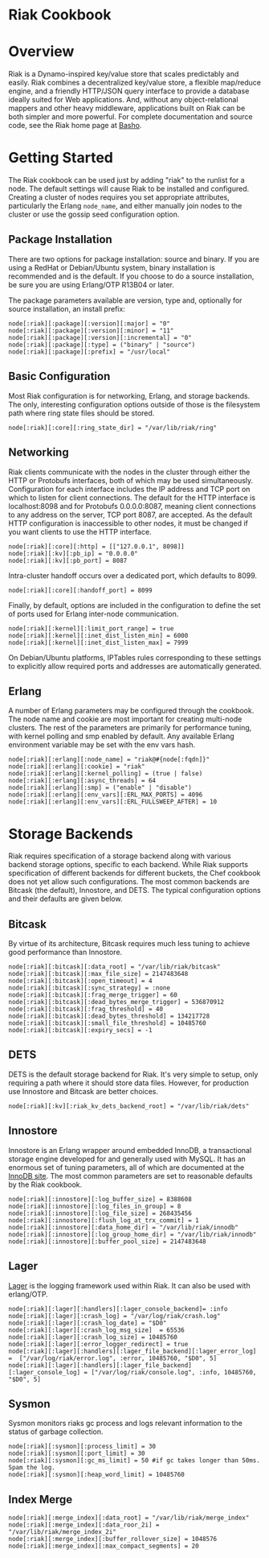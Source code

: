 Riak Cookbook
=============

Overview
========

Riak is a Dynamo-inspired key/value store that scales predictably and easily.  Riak combines a decentralized key/value store, a flexible map/reduce engine, and a friendly HTTP/JSON query interface to provide a database ideally suited for Web applications. And, without any object-relational mappers and other heavy middleware, applications built on Riak can be both simpler and more powerful.  For complete documentation and source code, see the Riak home page at [Basho][1].


Getting Started
===============

The Riak cookbook can be used just by adding "riak" to the runlist for a node.  The default settings will cause Riak to be installed and configured.  Creating a cluster of nodes requires you set appropriate attributes, particularly the Erlang `node_name`, and either manually join nodes to the cluster or use the gossip seed configuration option.


Package Installation
--------------------

There are two options for package installation: source and binary.  If you are using a RedHat or Debian/Ubuntu system, binary installation is recommended and is the default.  If you choose to do a source installation, be sure you are using Erlang/OTP R13B04 or later.

The package parameters available are version, type and, optionally for source installation, an install prefix:

	node[:riak][:package][:version][:major] = "0"
	node[:riak][:package][:version][:minor] = "11"
	node[:riak][:package][:version][:incremental] = "0"
	node[:riak][:package][:type] = ("binary" | "source")
	node[:riak][:package][:prefix] = "/usr/local"


Basic Configuration
-------------------

Most Riak configuration is for networking, Erlang, and storage backends.  The only, interesting configuration options outside of those is the filesystem path where ring state files should be stored.

	node[:riak][:core][:ring_state_dir] = "/var/lib/riak/ring"


Networking
----------

Riak clients communicate with the nodes in the cluster through either the HTTP or Protobufs interfaces, both of which may be used simultaneously.  Configuration for each interface includes the IP address and TCP port on which to listen for client connections.  The default for the HTTP interface is localhost:8098 and for Protobufs 0.0.0.0:8087, meaning client connections to any address on the server, TCP port 8087, are accepted.  As the default HTTP configuration is inaccessible to other nodes, it must be changed if you want clients to use the HTTP interface.

	node[:riak][:core][:http] = [["127.0.0.1", 8098]]
	node[:riak][:kv][:pb_ip] = "0.0.0.0"
	node[:riak][:kv][:pb_port] = 8087

Intra-cluster handoff occurs over a dedicated port, which defaults to 8099.

	node[:riak][:core][:handoff_port] = 8099

Finally, by default, options are included in the configuration to define the set of ports used for Erlang inter-node communication.  

	node[:riak][:kernel][:limit_port_range] = true
	node[:riak][:kernel][:inet_dist_listen_min] = 6000
	node[:riak][:kernel][:inet_dist_listen_max] = 7999

On Debian/Ubuntu platforms, IPTables rules corresponding to these settings to explicitly allow required ports and addresses are automatically generated.


Erlang
------

A number of Erlang parameters may be configured through the cookbook.  The node name and cookie are most important for creating multi-node clusters.  The rest of the parameters are primarily for performance tuning, with kernel polling and smp enabled by default.  Any available Erlang environment variable may be set with the env vars hash. 

	node[:riak][:erlang][:node_name] = "riak@#{node[:fqdn]}"
	node[:riak][:erlang][:cookie] = "riak"
	node[:riak][:erlang][:kernel_polling] = (true | false)
	node[:riak][:erlang][:async_threads] = 64
	node[:riak][:erlang][:smp] = ("enable" | "disable")
	node[:riak][:erlang][:env_vars][:ERL_MAX_PORTS] = 4096
    node[:riak][:erlang][:env_vars][:ERL_FULLSWEEP_AFTER] = 10


Storage Backends
================

Riak requires specification of a storage backend along with various backend storage options, specific to each backend.  While Riak supports specification of different backends for different buckets, the Chef cookbook does not yet allow such configurations.  The most common backends are Bitcask (the default), Innostore, and DETS.  The typical configuration options and their defaults are given below.


Bitcask
-------

By virtue of its architecture, Bitcask requires much less tuning to achieve good performance than Innostore.

	node[:riak][:bitcask][:data_root] = "/var/lib/riak/bitcask"
	node[:riak][:bitcask][:max_file_size] = 2147483648
	node[:riak][:bitcask][:open_timeout] = 4
	node[:riak][:bitcask][:sync_strategy] = :none
	node[:riak][:bitcask][:frag_merge_trigger] = 60
	node[:riak][:bitcask][:dead_bytes_merge_trigger] = 536870912
	node[:riak][:bitcask][:frag_threshold] = 40
	node[:riak][:bitcask][:dead_bytes_threshold] = 134217728
	node[:riak][:bitcask][:small_file_threshold] = 10485760
	node[:riak][:bitcask][:expiry_secs] = -1


DETS
----

DETS is the default storage backend for Riak.  It's very simple to setup, only requiring a path where it should store data files.  However, for production use Innostore and Bitcask are better choices.

	node[:riak][:kv][:riak_kv_dets_backend_root] = "/var/lib/riak/dets"
	

Innostore
---------

Innostore is an Erlang wrapper around embedded InnoDB, a transactional storage engine developed for and generally used with MySQL.  It has an enormous set of tuning parameters, all of which are documented at the [InnoDB site][2].  The most common parameters are set to reasonable defaults by the Riak cookbook.

	node[:riak][:innostore][:log_buffer_size] = 8388608
	node[:riak][:innostore][:log_files_in_group] = 8
	node[:riak][:innostore][:log_file_size] = 268435456
	node[:riak][:innostore][:flush_log_at_trx_commit] = 1
	node[:riak][:innostore][:data_home_dir] = "/var/lib/riak/innodb"
	node[:riak][:innostore][:log_group_home_dir] = "/var/lib/riak/innodb"
	node[:riak][:innostore][:buffer_pool_size] = 2147483648

Lager 
-----

[Lager][3] is the logging framework used within Riak. It can also be used with erlang/OTP. 


    node[:riak][:lager][:handlers][:lager_console_backend]= :info
	node[:riak][:lager][:crash_log] = "/var/log/riak/crash.log"
	node[:riak][:lager][:crash_log_date] = "$D0"
	node[:riak][:lager][:crash_log_msg_size]  = 65536
	node[:riak][:lager][:crash_log_size] = 10485760
	node[:riak][:lager][:error_logger_redirect] = true
	node[:riak][:lager][:handlers][:lager_file_backend][:lager_error_log] =  ["/var/log/riak/error.log", :error, 10485760, "$D0", 5]
	node[:riak][:lager][:handlers][:lager_file_backend][:lager_console_log] = ["/var/log/riak/console.log", :info, 10485760, "$D0", 5]

Sysmon 
------

Sysmon monitors riaks gc process and logs relevant information to the status of garbage collection.

	node[:riak][:sysmon][:process_limit] = 30
	node[:riak][:sysmon][:port_limit] = 30
	node[:riak][:sysmon][:gc_ms_limit] = 50 #if gc takes longer than 50ms. Spam the log. 
	node[:riak][:sysmon][:heap_word_limit] = 10485760
	
Index Merge
-----------
	node[:riak][:merge_index][:data_root] = "/var/lib/riak/merge_index"
	node[:riak][:merge_index][:data_roor_2i] = "/var/lib/riak/merge_index_2i"
	node[:riak][:merge_index][:buffer_rollover_size] = 1048576
	node[:riak][:merge_index][:max_compact_segments] = 20
	

[1]: http://basho.com/
[2]: http://www.innodb.com/doc/embedded_innodb-1.0/#config-vars
[3]: https://github.com/basho/lager